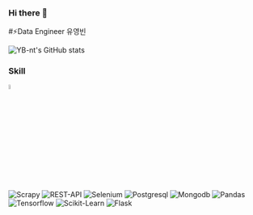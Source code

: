 ### Hi there 👋

<!--
**YB-nt/YB-nt** is a ✨ _special_ ✨ repository because its `README.md` (this file) appears on your GitHub profile.

Here are some ideas to get you started:

- 🔭 I’m currently working on ...
- 🌱 I’m currently learning ...
- 👯 I’m looking to collaborate on ...
- 🤔 I’m looking for help with ...
- 💬 Ask me about ...
- 📫 How to reach me: ...
- 😄 Pronouns: ...
- ⚡ Fun fact: ...
-->
#⚡Data Engineer 유영빈

![YB-nt's GitHub stats](https://github-readme-stats.vercel.app/api?username=YB-nt&show_icons=true&theme=transparent)
### Skill 
<img src = https://github.com/YB-nt/YB-nt/assets/74981759/ad823eb9-c2a5-4fd1-b050-a517e949ee8f width="5%" height="5%">

![Scrapy](https://github.com/YB-nt/YB-nt/assets/74981759/86064796-9611-44a3-b54a-033d3992d94e)
![REST-API](https://github.com/YB-nt/YB-nt/assets/74981759/a93b789c-9e21-4e06-8f03-5a6ef4b7553c)
![Selenium](https://github.com/YB-nt/YB-nt/assets/74981759/047c5a88-e8d4-433e-bfca-a3a2278eab7b)
![Postgresql](https://github.com/YB-nt/YB-nt/assets/74981759/7f6a8671-f30a-4327-9164-b7dd2e1e926e)
![Mongodb](https://github.com/YB-nt/YB-nt/assets/74981759/c40474e1-e823-45a7-b425-ec6dcf7db46c)
![Pandas](https://github.com/YB-nt/YB-nt/assets/74981759/1888c451-41b8-4e96-a6ff-aed576594bf8)
![Tensorflow](https://github.com/YB-nt/YB-nt/assets/74981759/16d45484-5492-4094-a4f7-39642c17d360)
![Scikit-Learn](https://github.com/YB-nt/YB-nt/assets/74981759/7589f75b-6f9b-47fd-9576-e68f34cbbb28)
![Flask](https://github.com/YB-nt/YB-nt/assets/74981759/48e170c5-c4ed-474f-b512-5286537229c0)
